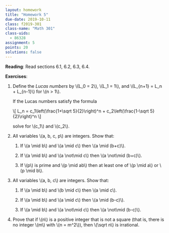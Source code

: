 ```yaml
---
layout: homework
title: "Homework 5"
due-date: 2019-10-11
class: f2019-301
class-name: "Math 301"
class-uids: 
  - 86328
assignment: 5
points: 20
solutions: false
---
```


**Reading**: 
Read sections 6.1, 6.2, 6.3, 6.4.

**Exercises**:

1.  Define the *Lucas numbers* by \\(L_0 = 2\\), \\(L_1 = 1\\), and \\(L_{n+1} = L_n + L_{n-1}\\) for \\(n > 1\\).

    If the Lucas numbers satisfy the formula
    
    \\[ L_n = c_1\left(\frac{1+\sqrt 5}{2}\right)^n + c_2\left(\frac{1-\sqrt 5}{2}\right)^n \\]
    
    solve for \\(c_1\\) and \\(c_2\\).

2.  All variables \\(a, b, c, p\\) are integers. Show that:

    1.  If \\(a \mid b\\) and \\(a \mid c\\) then \\(a \mid (b+c)\\).

    2.  If \\(a \mid b\\) and \\(a \not\mid c\\) then \\(a \not\mid (b+c)\\).
    
    3.  If \\(p\\) is prime and \\(p \mid ab\\) then at least one of \\(p \mid a\\) or \\(p \mid b\\).
    
3.  All variables \\(a, b, c\\) are integers. Show that:

    1.  If \\(a \mid b\\) and \\(b \mid c\\) then \\(a \mid c\\).

    2.  If \\(a \mid b\\) and \\(a \mid c\\) then \\(a \mid (b-c)\\).
    
    3.  If \\(a \mid b\\) and \\(a \not\mid c\\) then \\(a \not\mid (b-c)\\).

3.  Prove that if \\(n\\) is a positive integer that is not a square (that is,
    there is no integer \\(m\\) with \\(n = m^2\\)), then \\(\sqrt n\\) is
    irrational.
